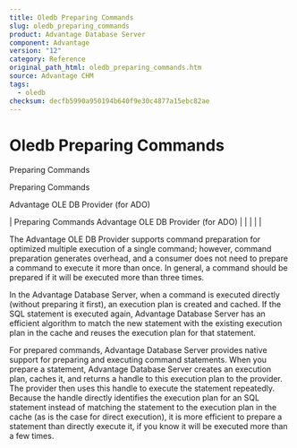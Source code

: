 ```yaml
---
title: Oledb Preparing Commands
slug: oledb_preparing_commands
product: Advantage Database Server
component: Advantage
version: "12"
category: Reference
original_path_html: oledb_preparing_commands.htm
source: Advantage CHM
tags:
  - oledb
checksum: decfb5990a950194b640f9e30c4877a15ebc82ae
---
```


# Oledb Preparing Commands

Preparing Commands

Preparing Commands

Advantage OLE DB Provider (for ADO)

| Preparing Commands  Advantage OLE DB Provider (for ADO) |  |  |  |  |

The Advantage OLE DB Provider supports command preparation for optimized multiple execution of a single command; however, command preparation generates overhead, and a consumer does not need to prepare a command to execute it more than once. In general, a command should be prepared if it will be executed more than three times.

In the Advantage Database Server, when a command is executed directly (without preparing it first), an execution plan is created and cached. If the SQL statement is executed again, Advantage Database Server has an efficient algorithm to match the new statement with the existing execution plan in the cache and reuses the execution plan for that statement.

For prepared commands, Advantage Database Server provides native support for preparing and executing command statements. When you prepare a statement, Advantage Database Server creates an execution plan, caches it, and returns a handle to this execution plan to the provider. The provider then uses this handle to execute the statement repeatedly. Because the handle directly identifies the execution plan for an SQL statement instead of matching the statement to the execution plan in the cache (as is the case for direct execution), it is more efficient to prepare a statement than directly execute it, if you know it will be executed more than a few times.
